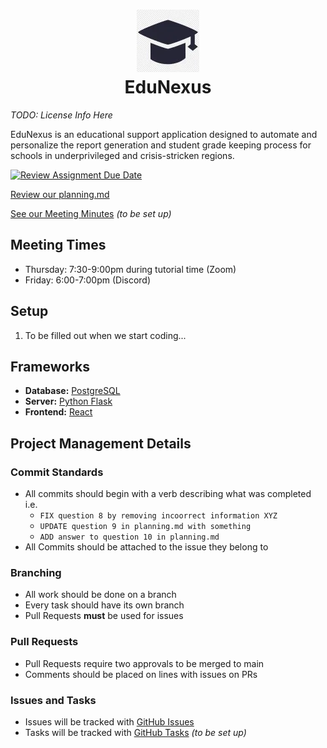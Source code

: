 <h1 align="center">
  <img width="100" height="100" src="pic/logo.webp" alt="EduNexus Logo"><br>
  EduNexus
</h1>

*TODO: License Info Here*

EduNexus is an educational support application designed to automate and personalize the report generation and student grade keeping process for schools in underprivileged and crisis-stricken regions.

[![Review Assignment Due Date](https://classroom.github.com/assets/deadline-readme-button-24ddc0f5d75046c5622901739e7c5dd533143b0c8e959d652212380cedb1ea36.svg)](https://classroom.github.com/a/u3U9Ll19)

[Review our planning.md](../deliverable-1-37-edunexus/main/deliverables/D1/planning.md)

[See our Meeting Minutes]() *(to be set up)*

## Meeting Times
- Thursday: 7:30-9:00pm during tutorial time (Zoom)
- Friday: 6:00-7:00pm (Discord)

## Setup
1. To be filled out when we start coding...

## Frameworks
- **Database:** [PostgreSQL](https://www.postgresql.org/)
- **Server:** [Python Flask](https://flask.palletsprojects.com/en/3.0.x/)
- **Frontend:** [React](https://react.dev/)

## Project Management Details 
### Commit Standards
- All commits should begin with a verb describing what was completed i.e.
  - `FIX question 8 by removing incoorrect information XYZ`
  - `UPDATE question 9 in planning.md with something`
  - `ADD answer to question 10 in planning.md`
- All Commits should be attached to the issue they belong to
### Branching
- All work should be done on a branch
- Every task should have its own branch
- Pull Requests **must** be used for issues
### Pull Requests
- Pull Requests require two approvals to be merged to main
- Comments should be placed on lines with issues on PRs
### Issues and Tasks
- Issues will be tracked with [GitHub Issues](https://github.com/csc301-2024-s/deliverable-1-37-edunexus/issues)
- Tasks will be tracked with [GitHub Tasks]() *(to be set up)*
